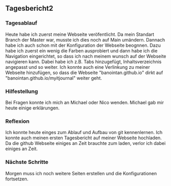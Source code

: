 ## Tagesbericht2


### Tagesablauf

Heute habe ich zuerst meine Webseite veröfentlicht. Da mein Standart Branch der Master war, musste ich dies noch auf Main umändern. Dannach habe ich auch schon mit der Konfiguration der Webseite beognnen. Dazu habe ich zuerst ein wenig die Farben ausprobiert und dann habe ich die Navigation eingerichtet, so dass ich nach meinem wunsch auf der Webseite navigieren kann. Dabei habe ich z.B. Tabs hinzugefügt, Inhaltsverzeichnis angepasst und so weiter. Ich konnte auch eine Verlinkung zu meiner Webseite hinzufügen, so dass die Webseite "banointan.github.io" dirkt auf "banointan.github.io/myitjournal" weiter geht. 


### Hilfestellung

Bei Fragen konnte ich mich an Michael oder Nico wenden. Michael gab mir heute einige erklärungen. 


### Reflexion

Ich konnte heute einges zum Ablauf und Aufbau von git kennenlernen. Ich konnte auch meinen ersten Tagesbericht auf meiner Webseite hochladen. Da die github Webseite einiges an Zeit brauchte zum laden, verlor ich dabei einiges an Zeit.


### Nächste Schritte 

Morgen muss ich noch weitere Seiten erstellen und die Konfigurationen fortsetzen.
